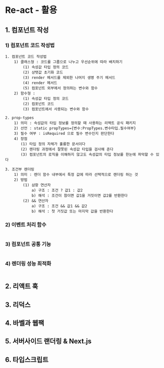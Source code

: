 # Re-act - 활용

## 1. 컴포넌트 작성

### 1) 컴포넌트 코드 작성법

```
1. 컴포넌트 코드 작성법
    1) 클래스형 : 코드를 그룹으로 나누고 우선순위에 따라 배치하기
        (1) 속성값 타입 정의 코드
        (2) 상탯값 초기화 코드
        (3) render 메서드를 제외한 나머지 생명 주기 메서드
        (4) render 메서드
        (5) 컴포넌트 외부에서 정의하는 변수와 함수
    2) 함수형 : 
        (1) 속성값 타입 정의 코드
        (2) 컴포넌트 코드
        (3) 컴포넌트에서 사용되는 변수와 함수
        
2. prop-types 
	1) 의미 : 속성값의 타입 정보를 정의할 때 사용하는 리액트 공식 패키지
	2) 선언 : static propTypes={변수:PropTypes.변수타입.필수여부}
	3) 필수 여부 : isRequired 으로 필수 변수인지 판단한다
	4) 장점
       (1) 타입 정의 자체가 훌륭한 문서이다
       (2) 렌더링 과정에서 잘못된 속성값 타입을 검사해 준다
       (3) 컴포넌트의 로직을 이해하지 않고도 속성값의 타입 정보를 한눈에 파악할 수 있다
       
3. 조건부 렌더링
	1) 의미 : 렌더 함수 내부에서 특정 값에 따라 선택적으로 렌더링 하는 것
	2) 방법
		(1) 삼항 연산자
			a) 구조 : 조건 ? 값1 : 값2
			b) 해석 : 조건이 참이면 값1을 거짓이면 값2를 반환한다
		(2) && 연산자 
			a) 구조 : 조건 && 값1 && 값2
			b) 해석 : 첫 거짓값 또는 마지막 값을 반환한다
```

### 2) 이벤트 처리 함수

```

```

### 3) 컴포넌트 공통 기능

```

```

### 4) 렌더링 성능 최적화

```

```

## 2. 리액트 훅

## 3. 리덕스

## 4. 바벨과 웹팩

## 5. 서버사이드 랜더링 & Next.js

## 6. 타입스크립트

